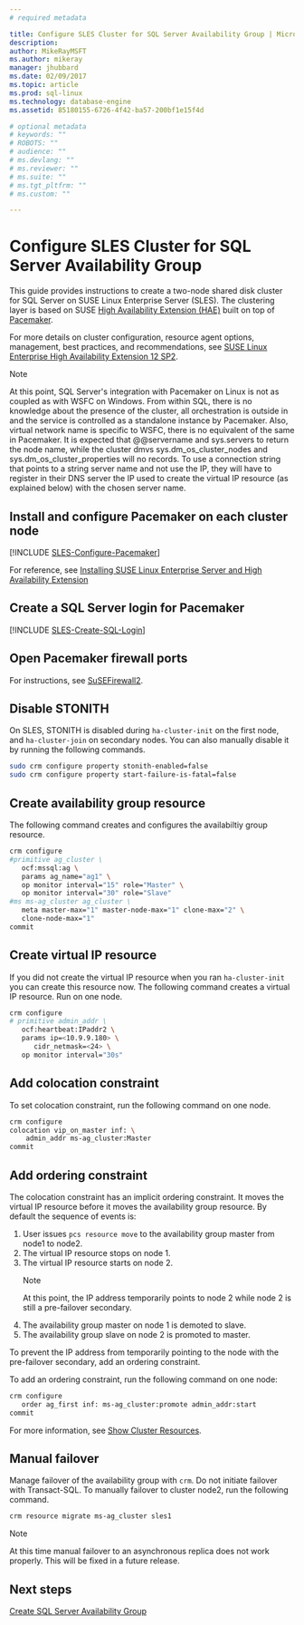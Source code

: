 ```yaml
---
# required metadata

title: Configure SLES Cluster for SQL Server Availability Group | Microsoft Docs
description: 
author: MikeRayMSFT 
ms.author: mikeray 
manager: jhubbard
ms.date: 02/09/2017
ms.topic: article
ms.prod: sql-linux
ms.technology: database-engine
ms.assetid: 85180155-6726-4f42-ba57-200bf1e15f4d

# optional metadata
# keywords: ""
# ROBOTS: ""
# audience: ""
# ms.devlang: ""
# ms.reviewer: ""
# ms.suite: ""
# ms.tgt_pltfrm: ""
# ms.custom: ""

---
```


# Configure SLES Cluster for SQL Server Availability Group

This guide provides instructions to create a two-node shared disk cluster for SQL Server on SUSE Linux Enterprise Server (SLES). The clustering layer is based on SUSE [High Availability Extension (HAE)](https://www.suse.com/products/highavailability) built on top of [Pacemaker](http://clusterlabs.org/). 

For more details on cluster configuration, resource agent options, management, best practices, and recommendations, see [SUSE Linux Enterprise High Availability Extension 12 SP2](https://www.suse.com/documentation/sle-ha-12/index.html).

> [!NOTE]
> At this point, SQL Server's integration with Pacemaker on Linux is not as coupled as with WSFC on Windows. From within SQL, there is no knowledge about the presence of the cluster, all orchestration is outside in and the service is controlled as a standalone instance by Pacemaker. Also, virtual network name is specific to WSFC, there is no equivalent of the same in Pacemaker. It is expected that @@servername and sys.servers to return the node name, while the cluster dmvs sys.dm_os_cluster_nodes and sys.dm_os_cluster_properties will no records. To use a connection string that points to a string server name and not use the IP, they will have to register in their DNS server the IP used to create the virtual IP resource (as explained below) with the chosen server name.

## Install and configure Pacemaker on each cluster node
 
[!INCLUDE [SLES-Configure-Pacemaker](../includes/ss-linux-cluster-pacemaker-configure-sles.md)]

For reference, see [Installing SUSE Linux Enterprise Server and High Availability Extension](https://www.suse.com/documentation/sle-ha-12/singlehtml/install-quick/install-quick.html#sec.ha.inst.quick.installation)

## Create a SQL Server login for Pacemaker

[!INCLUDE [SLES-Create-SQL-Login](../includes/ss-linux-cluster-pacemaker-create-login.md)]

## Open Pacemaker firewall ports

For instructions, see [SuSEFirewall2](https://www.suse.com/documentation/sles-12/book_security/data/sec_security_firewall_suse.html).

<!----------------------------

## Set password for default user

Set the password for the default user that is created when installing pacemaker and corosync packages. Use the same password on all nodes. The following command sets the password.

```bash
sudo passwd hacluster
```

## Enable and start pcsd service and Pacemaker

The following command enables and starts pcsd service and pacemaker. This allows the nodes to rejoin the cluster after reboot. 

```bash
sudo systemctl enable pcsd
sudo systemctl start pcsd
sudo systemctl enable pacemaker
```

## Create the Cluster

To create the cluster, run `ha-cluster-init` on the first node. For instructions, see [Setting up the first node](http://www.suse.com/documentation/sle-ha-12/singlehtml/install-quick/install-quick.html#sec.ha.inst.quick.setup.1st-node).

To add additional nodes, run `ha-cluster-join` on secondary nodes. See [Adding the second node](http://www.suse.com/documentation/sle-ha-12/singlehtml/install-quick/install-quick.html#sec.ha.inst.quick.setup.1st-node)

--------------------------------------->

## Disable STONITH

On SLES, STONITH is disabled during `ha-cluster-init` on the first node, and `ha-cluster-join` on secondary nodes. You can also manually disable it by running the following commands. 

```bash
sudo crm configure property stonith-enabled=false
sudo crm configure property start-failure-is-fatal=false
```

## Create availability group resource

The following command creates and configures the availabiltiy group resource.

```bash
crm configure
#primitive ag_cluster \
   ocf:mssql:ag \
   params ag_name="ag1" \
   op monitor interval="15" role="Master" \
   op monitor interval="30" role="Slave"
#ms ms-ag_cluster ag_cluster \
   meta master-max="1" master-node-max="1" clone-max="2" \
   clone-node-max="1"
commit
```

## Create virtual IP resource

If you did not create the virtual IP resource when you ran `ha-cluster-init` you can create this resource now. The following command creates a virtual IP resource. Run on one node.

```bash
crm configure
# primitive admin_addr \
   ocf:heartbeat:IPaddr2 \
   params ip=<10.9.9.180> \
      cidr_netmask=<24> \
   op monitor interval="30s"
```

## Add colocation constraint

To set colocation constraint, run the following command on one node.

```bash
crm configure
colocation vip_on_master inf: \
    admin_addr ms-ag_cluster:Master
commit
```



## Add ordering constraint

The colocation constraint has an implicit ordering constraint. It moves the virtual IP resource before it moves the availability group resource. By default the sequence of events is:

1. User issues `pcs resource move` to the availability group master from node1 to node2.
1. The virtual IP resource stops on node 1.
1. The virtual IP resource starts on node 2. 
   >[!NOTE]
   >At this point, the IP address temporarily points to node 2 while node 2 is still a pre-failover secondary. 
1. The availability group master on node 1 is demoted to slave.
1. The availability group slave on node 2 is promoted to master. 

To prevent the IP address from temporarily pointing to the node with the pre-failover secondary, add an ordering constraint. 

To add an ordering constraint, run the following command on one node:

```bash
crm configure
   order ag_first inf: ms-ag_cluster:promote admin_addr:start
commit
```

For more information, see [Show Cluster Resources](http://www.suse.com/documentation/sle-ha-12/singlehtml/book_sleha/book_sleha.html#sec.ha.manual_config.show).

## Manual failover

Manage failover of the availability group with `crm`. Do not initiate failover with Transact-SQL. To manually failover to cluster node2, run the following command.

```bash
crm resource migrate ms-ag_cluster sles1
```

>[!NOTE]
>At this time manual failover to an asynchronous replica does not work properly. This will be fixed in a future release.

## Next steps

[Create SQL Server Availability Group](sql-server-linux-availability-group-configure.md)
